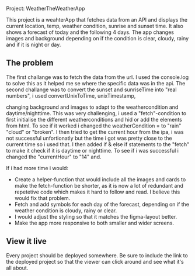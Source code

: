 Project:  WeatherTheWeatherApp

This project is a weahterApp that fetches data from an API and displays the current location, temp, weather condition, sunrise and sunset time. It also shows a forecast of today and the following 4 days. The app changes images and background depending on if the condition is clear, cloudy, rainy and if it is night or day. 

## The problem

The first challange was to fetch the data from the url. I used the console.log to solve this as it helped me se where the specific data was in the api.
The second challange was to convert the sunset and sunriseTime into "real numbers", i used convertUnixToTime, unixTimestamp, 

changing background and images to adapt to the weathercondition and daytime/nighttime. 
This was very challenging, i used a "fetch"-condition to first initialise the different weatherconditions and hid or add the elements from html. To see if it worked i changed the weatherCondition = to "rain" "cloud" or "broken".
I then tried to get the current hour from the ipa, i was not successful unfortionatly but the time i got was pretty close to the current time so i used that. I then added if & else if statements to the "fetch" to make it check if it is daytime or nighttime. To see if i was successful i changed the "currentHour" to "14" and. 


If i had more time i would: 
- Create a helper-function that would include all the images and cards to make the fetch-function be shorter, as it is now a lot of redundant and repetetive code which makes it hard to follow and read. I believe this would fix that problem. 
- Fetch and add symbols for each day of the forecast, depending on if the weather condition is cloudy, rainy or clear.
- I would adjust the styling so that it matches the figma-layout better. 
- Make the app more responsive to both smaller and wider screens. 

## View it live

Every project should be deployed somewhere. Be sure to include the link to the deployed project so that the viewer can click around and see what it's all about.
